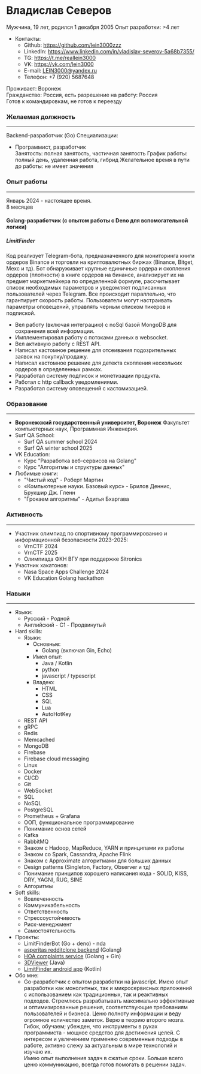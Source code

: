 # Владислав Северов
Мужчина, 19 лет, родился 1 декабря 2005
Опыт разработки: >4 лет

- Контакты:
	- Github: https://github.com/lein3000zzz
	- LinkedIn: https://www.linkedin.com/in/vladislav-severov-5a68b7355/
	- TG: https://t.me/reallein3000
	- VK: https://vk.com/lein3000
	- E-mail: LEIN3000@yandex.ru
	- Телефон: +7 (920) 5687648

Проживает: Воронеж <br>
Гражданство: Россия, есть разрешение на работу: Россия <br>
Готов к командировкам, не готов к переезду

### Желаемая должность
___
Backend-разработчик (Go)
Специализации: <br>
- Программист, разработчик <br>
Занятость: полная занятость, частичная занятость
График работы: полный день, удаленная работа, гибрид
Желательное время в пути до работы: не имеет значения

### Опыт работы
___
Январь 2024 - настоящее время. <br>
8 месяцев

#### Golang-разработчик (с опытом работы с Deno для вспомогательной логики)
##### **LimitFinder**
Код реализует Telegram-бота, предназначенного для мониторинга книги ордеров Binance и торговли на криптовалютных биржах (Binance, Bitget, Mexc и тд). Бот обнаруживает крупные единичные ордера и скопления ордеров (плотности) в книге ордеров на бинансе, анализирует их на предмет маркетмейкера по определенной формуле, рассчитывает список необходимых параметров и уведомляет подписанных пользователей через Telegram. Все происходит параллельно, что гарантирует скорость работы. Пользователи могут настраивать параметры оповещений, управлять черным списком тикеров и подпиской.
- Вел работу (включая интеграцию) с noSql базой MongoDB для сохранения всей информации.
- Имплементировал работу с потоками данных в websocket.
- Вел активную работу с REST API.
- Написал кастомное решение для отсеивания подозрительных заявок на покупку/продажу.
- Написал кастомное решение для детекта скопления нескольких ордеров в определенных рамках.
- Разработал систему подписок и монетизации продукта.
- Работал с http callback уведомлениями.
- Разработал систему оповещений с кастомизацией.

### Образование 
---
- **Воронежский государственный университет, Воронеж**
	Факультет компьютерных наук, Программная Инженерия.
- Surf QA School:
	- Surf QA summer school 2024
	- Surf QA winter school 2025
- VK Education:
	- Курс "Разработка веб-сервисов на Golang"
	- Курс "Алгоритмы и структуры данных"
- Любимые книги:
	- "Чистый код" - Роберт Мартин
	- «Компьютерные науки. Базовый курс» -  Брилов Деннис, Брукшир Дж. Гленн
	- "Грокаем алгоритмы" - Адитья Бхаргава
### Активность
---
- Участник олимпиад по спортивному программированию и информационной безопасности 2023-2025:
	- VrnCTF 2024
	- VrnCTF 2025
	- Олимпиада ФКН ВГУ при поддержке Sitronics
- Участник хакатонов:
	- Nasa Space Apps Challenge 2024
	- VK Education Golang hackathon
### Навыки
---
- Языки:
	- Русский - Родной
	- Английский - C1 - Продвинутый
- Hard skills:
	- Языки:
		- Основные:
			- Golang (включая Gin, Echo)
		- Имел опыт:
			- Java / Kotlin
			- python
			- javascript / typescript
		- Владею:
			- HTML
			- CSS
			- SQL
			- Lua
			- AutoHotKey
	- REST API
	- gRPC 
	- Redis
	- Memcached
	- MongoDB 
	- Firebase
	- Firebase cloud messaging
	- Linux
	- Docker
	- CI/CD
	- Git
	- WebSocket
	- SQL
	- NoSQL
	- PostgreSQL 
	- Prometheus + Grafana
	- ООП, функциональное программирование
	- Понимание основ сетей
	- Kafka
	- RabbitMQ
	- Знаком с Hadoop, MapReduce, YARN и принципами их работы
	- Знаком со Spark, Cassandra, Apache Flink
	- Знаком с Approximate алгоритмами для больших данных
	- Design patterns (Singleton, Factory, Observer и тд)
	- Понимание принципов хорошего написания кода - SOLID, KISS, DRY, YAGNI, RUG, SINE
	- Алгоритмы
- Soft skills:
	- Вовлеченность
	- Коммуникабельность
	- Ответственность
	- Стрессоустойчивость
	- Риск-менеджмент
	- Самостоятельность
- Проекты:
	- LimitFinderBot (Go + deno) - nda
	- [asperitas redditclone backend](https://github.com/lein3000zzz/asperitas-redditclone-backend-golang) (Golang)
	- [HOA complaints service](https://github.com/lein3000zzz/HOA_complaints_service) (Golang + Gin)
	- [3DViewer](https://github.com/lein3000zzz/3DViewer) (Java)
	- [LimitFinder android app](https://github.com/lein3000zzz/FinderGemDealsDenoAndroidApp) (Kotlin)
- Обо мне:
	- Go-разработчик с опытом разработки на javascript. Имею опыт разработки как монолитных, так и микросервисных приложений с использованием как традиционных, так и реактивных подходов. Стремлюсь разрабатывать максимально эффективные и оптимизированные решения, соответствующие требованиям пользователей и бизнеса. Ценю полноту информации и веду огромное количество заметок. Верю в теорию второго мозга. <br>
	  Гибок, обучаем; убежден, что инструменты в руках программиста - мощное средство для достижения целей. С интересом и увлечением применяю современные подходы в работе, активно слежу за актуальным в мире технологий и изучаю их. <br>
	  Имею опыт выполнения задач в сжатые сроки. Больше всего ценю коммуникацию, всегда готов помогать в решении задач.
